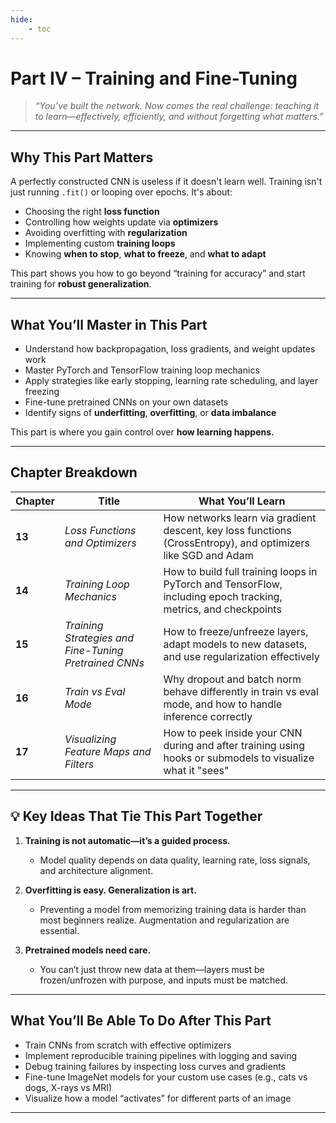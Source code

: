 ```yaml
---
hide:
    - toc
---
```


# Part IV – Training and Fine-Tuning

> *“You’ve built the network. Now comes the real challenge: teaching it to learn—effectively, efficiently, and without forgetting what matters.”*

---

## Why This Part Matters

A perfectly constructed CNN is useless if it doesn't learn well. Training isn't just running `.fit()` or looping over epochs. It's about:

* Choosing the right **loss function**
* Controlling how weights update via **optimizers**
* Avoiding overfitting with **regularization**
* Implementing custom **training loops**
* Knowing **when to stop**, **what to freeze**, and **what to adapt**

This part shows you how to go beyond “training for accuracy” and start training for **robust generalization**.

---

## What You’ll Master in This Part

* Understand how backpropagation, loss gradients, and weight updates work
* Master PyTorch and TensorFlow training loop mechanics
* Apply strategies like early stopping, learning rate scheduling, and layer freezing
* Fine-tune pretrained CNNs on your own datasets
* Identify signs of **underfitting**, **overfitting**, or **data imbalance**

This part is where you gain control over **how learning happens.**

---

## Chapter Breakdown

| Chapter | Title                                                 | What You’ll Learn                                                                                              |
| ------- | ----------------------------------------------------- | -------------------------------------------------------------------------------------------------------------- |
| **13**  | *Loss Functions and Optimizers*                       | How networks learn via gradient descent, key loss functions (CrossEntropy), and optimizers like SGD and Adam   |
| **14**  | *Training Loop Mechanics*                             | How to build full training loops in PyTorch and TensorFlow, including epoch tracking, metrics, and checkpoints |
| **15**  | *Training Strategies and Fine-Tuning Pretrained CNNs* | How to freeze/unfreeze layers, adapt models to new datasets, and use regularization effectively                |
| **16**  | *Train vs Eval Mode*                                  | Why dropout and batch norm behave differently in train vs eval mode, and how to handle inference correctly     |
| **17**  | *Visualizing Feature Maps and Filters*                | How to peek inside your CNN during and after training using hooks or submodels to visualize what it "sees"     |

---

## 💡 Key Ideas That Tie This Part Together

1. **Training is not automatic—it’s a guided process.**

   * Model quality depends on data quality, learning rate, loss signals, and architecture alignment.

2. **Overfitting is easy. Generalization is art.**

   * Preventing a model from memorizing training data is harder than most beginners realize. Augmentation and regularization are essential.

3. **Pretrained models need care.**

   * You can’t just throw new data at them—layers must be frozen/unfrozen with purpose, and inputs must be matched.

---

## What You’ll Be Able To Do After This Part

* Train CNNs from scratch with effective optimizers
* Implement reproducible training pipelines with logging and saving
* Debug training failures by inspecting loss curves and gradients
* Fine-tune ImageNet models for your custom use cases (e.g., cats vs dogs, X-rays vs MRI)
* Visualize how a model “activates” for different parts of an image

---
